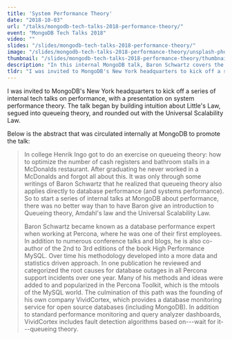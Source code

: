 ```yaml
---
title: 'System Performance Theory'
date: "2018-10-03"
url: "/talks/mongodb-tech-talks-2018-performance-theory/"
event: "MongoDB Tech Talks 2018"
video: ""
slides: "/slides/mongodb-tech-talks-2018-performance-theory/"
image: "/slides/mongodb-tech-talks-2018-performance-theory/unsplash-photos-YyWu19ab4_M.jpg"
thumbnail: "/slides/mongodb-tech-talks-2018-performance-theory/thumbnail.jpg"
description: "In this internal MongoDB talk, Baron Schwartz covers the basics of performance theory and how it can help you understand and build high-performance systems."
tldr: "I was invited to MongoDB's New York headquarters to kick off a series of internal tech talks on performance, with a presentation on system performance theory. The talk began by building intuition about Little's Law, segued into queueing theory, and rounded out with the Universal Scalability Law."
---
```

I was invited to MongoDB's New York headquarters to kick off a series of
internal tech talks on performance, with a presentation on system performance
theory. The talk began by building intuition about Little's Law, segued into
queueing theory, and rounded out with the Universal Scalability Law.
<!--more-->

Below is the abstract that was circulated internally at MongoDB to promote the
talk:

> In college Henrik Ingo got to do an exercise on queueing theory: how to optimize the number of cash registers and bathroom stalls in a McDonalds restaurant.
> After graduating he never worked in a McDonalds and forgot all about this.
> It was only through some writings of Baron Schwartz that he realized that queueing theory also applies directly to database performance (and systems performance).
> So to start a series of internal talks at MongoDB about performance, there was no better way than to have Baron give an introduction to Queueing theory, Amdahl's law and the Universal Scalability Law.
> 
> 
> Baron Schwartz became known as a database performance expert when working at Percona, where he was one of their first employees.
> In addition to numerous conference talks and blogs, he is also co-author of the 2nd to 3rd editions of the book High Performance MySQL.
> Over time his methodology developed into a more data and statistics driven approach.
> In one publication he reviewed and categorized the root causes for database outages in all Percona support incidents over one year.
> Many of his methods and ideas were added to and popularized in the Percona Toolkit, which is the mtools of the MySQL world.
> The culmination of this path was the founding of his own company VividCortex, which provides a database monitoring service for open source databases (including MongoDB).
> In addition to standard performance monitoring and query analyzer dashboards, VividCortex includes fault detection algorithms based on---wait for it---queueing theory.
